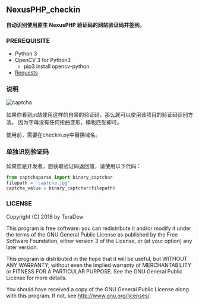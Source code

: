 ## NexusPHP_checkin

__自动识别使用原生 NexusPHP 验证码的网站验证码并签到。__

### PREREQUISITE

* Python 3
* OpenCV 3 for Python3
  - pip3 install opencv-python
* [Requests](https://github.com/requests/requests)

### 说明

![captcha](https://camo.githubusercontent.com/93c99def19584803c538273bc26f1addc45a2742c71e8372e5db393ea500ad87/68747470733a2f2f7777312e73696e61696d672e636e2f6c617267652f303035596849386967793166766e336b6762666a656a33303436303134613976)

如果你看到pt站使用这样的自带的验证码，那么就可以使用该项目的验证码识别方法。
因为字母没有任何扭曲变形，模板匹配即可。

使用前，需要在checkin.py中替换域名。

### 单独识别验证码

如果您是开发者，想获取验证码返回值，请使用以下代码：

```python
from captchaparse import binary_captchar
filepath = 'captcha.jpg'
captcha_value = binary_captchar(filepath)
```


### LICENSE

Copyright (C) 2018 by TeraDew

This program is free software: you can redistribute it and/or modify
it under the terms of the GNU General Public License as published by
the Free Software Foundation, either version 3 of the License, or
(at your option) any later version.

This program is distributed in the hope that it will be useful,
but WITHOUT ANY WARRANTY; without even the implied warranty of
MERCHANTABILITY or FITNESS FOR A PARTICULAR PURPOSE.  See the
GNU General Public License for more details.

You should have received a copy of the GNU General Public License
along with this program. If not, see <http://www.gnu.org/licenses/>.
